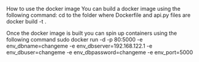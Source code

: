 How to use the docker image
You can build a docker image using the following command:
cd to the folder where Dockerfile and api.py files are
docker build -t <NameTheImage> .

Once the docker image is built you can spin up containers using the following command
sudo docker run -d -p 80:5000 -e env_dbname=changeme -e env_dbserver=192.168.122.1 -e env_dbuser=changeme -e env_dbpassword=changeme -e env_port=5000 <Name Of the Image you choose in the build command>